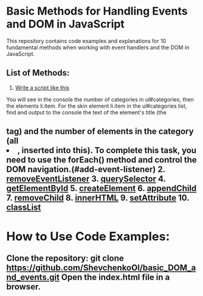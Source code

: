 # Basic Methods for Handling Events and DOM in JavaScript

This repository contains code examples and explanations for 10 fundamental methods when working with event handlers and the DOM in JavaScript.

## List of Methods:

1. [Write a script like this](#task-01.js)

You will see in the console the number of categories in ul#categories, then the elements li.item.
For the skin element li.item in the ul#categories list, find and output to the console the text of the element's title (the <h2> tag) and the number of elements in the category (all <li>, inserted into this).
To complete this task, you need to use the forEach() method and control the DOM navigation.(#add-event-listener)
2. [removeEventListener](#remove-event-listener)
3. [querySelector](#query-selector)
4. [getElementById](#get-element-by-id)
5. [createElement](#create-element)
6. [appendChild](#append-child)
7. [removeChild](#remove-child)
8. [innerHTML](#inner-html)
9. [setAttribute](#set-attribute)
10. [classList](#class-list)

## How to Use Code Examples:
Clone the repository: git clone https://github.com/ShevchenkoOl/basic_DOM_and_events.git
Open the index.html file in a browser.
